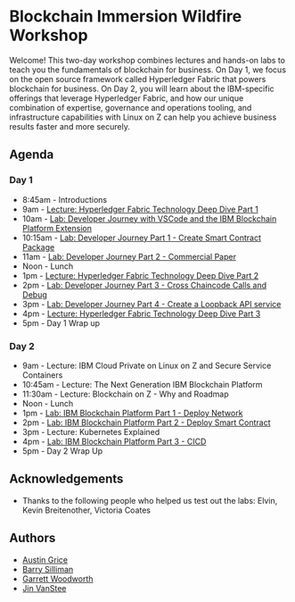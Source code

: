 # Blockchain Immersion Wildfire Workshop
Welcome! This two-day workshop combines lectures and hands-on labs to teach you the fundamentals of blockchain for business. On Day 1, we focus on the open source framework called Hyperledger Fabric that powers blockchain for business. On Day 2, you will learn about the IBM-specific offerings that leverage Hyperledger Fabric, and how our unique combination of expertise, governance and operations tooling, and infrastructure capabilities with Linux on Z can help you achieve business results faster and more securely.

## Agenda

### Day 1
* 8:45am -  Introductions
* 9am -     [Lecture: Hyperledger Fabric Technology Deep Dive Part 1](files/BlockchainExploredPart1.pdf)
* 10am -    [Lab: Developer Journey with VSCode and the IBM Blockchain Platform Extension](vscode-home.md)
* 10:15am - [Lab: Developer Journey Part 1 - Create Smart Contract Package](vscode-part1.md)
* 11am  -   [Lab: Developer Journey Part 2 - Commercial Paper](vscode-part2.md)
* Noon -    Lunch
* 1pm -     [Lecture: Hyperledger Fabric Technology Deep Dive Part 2](files/BlockchainExploredPart2.pdf)
* 2pm -     [Lab: Developer Journey Part 3 - Cross Chaincode Calls and Debug](xchaincode.md)
* 3pm -     [Lab: Developer Journey Part 4 - Create a Loopback API service](loopback.md)
* 4pm -     [Lecture: Hyperledger Fabric Technology Deep Dive Part 3](files/BlockchainExploredPart3.pdf)
* 5pm -     Day 1 Wrap up

### Day 2
* 9am - Lecture: IBM Cloud Private on Linux on Z and Secure Service Containers
* 10:45am - Lecture: The Next Generation IBM Blockchain Platform
* 11:30am - Lecture: Blockchain on Z - Why and Roadmap
* Noon - Lunch
* 1pm - [Lab: IBM Blockchain Platform Part 1 - Deploy Network](ibpconsole.md)
* 2pm - [Lab: IBM Blockchain Platform Part 2 - Deploy Smart Contract](ibpdeploy.md)
* 3pm - Lecture: Kubernetes Explained
* 4pm - [Lab: IBM Blockchain Platform Part 3 - CICD](ibpcicd.md)
* 5pm - Day 2 Wrap Up

## Acknowledgements

* Thanks to the following people who helped us test out the labs: Elvin, Kevin Breitenother, Victoria Coates

## Authors
* [Austin Grice](mailto:austin.grice@ibm.com)
* [Barry Silliman](mailto:silliman@us.ibm.com)
* [Garrett Woodworth](mailto:garrett.lee.woodworth@ibm.com)
* [Jin VanStee](mailto:jinxiong@us.ibm.com)
